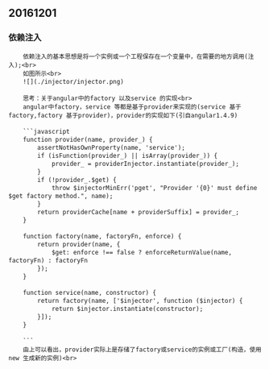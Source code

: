 ## 20161201

### 依赖注入
        依赖注入的基本思想是将一个实例或一个工程保存在一个变量中，在需要的地方调用(注入);<br>
        如图所示<br>
        ![](./injector/injector.png)

        思考：关于angular中的factory 以及service 的实现<br>
        angular中factory，service 等都是基于provider来实现的(service 基于factory,factory 基于provider)，provider的实现如下(引自angular1.4.9)

        ```javascript
        function provider(name, provider_) {
            assertNotHasOwnProperty(name, 'service');
            if (isFunction(provider_) || isArray(provider_)) {
                provider_ = providerInjector.instantiate(provider_);
            }
            if (!provider_.$get) {
                throw $injectorMinErr('pget', "Provider '{0}' must define $get factory method.", name);
            }
            return providerCache[name + providerSuffix] = provider_;
        }

        function factory(name, factoryFn, enforce) {
            return provider(name, {
                $get: enforce !== false ? enforceReturnValue(name, factoryFn) : factoryFn
            });
        }

        function service(name, constructor) {
            return factory(name, ['$injector', function ($injector) {
                return $injector.instantiate(constructor);
            }]);
        }

        ```
        由上可以看出，provider实际上是存储了factory或service的实例或工厂(构造，使用new 生成新的实例)<br>

